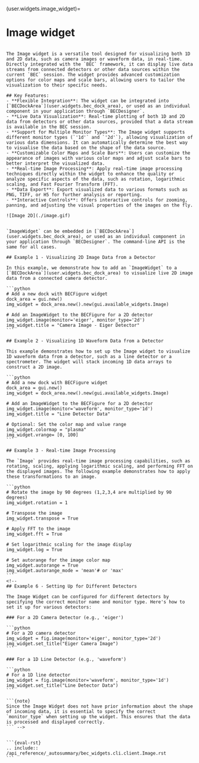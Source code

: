 (user.widgets.image_widget)=

# Image widget

````{tab} Overview

The Image widget is a versatile tool designed for visualizing both 1D and 2D data, such as camera images or waveform data, in real-time. Directly integrated with the `BEC` framework, it can display live data streams from connected detectors or other data sources within the current `BEC` session. The widget provides advanced customization options for color maps and scale bars, allowing users to tailor the visualization to their specific needs.

## Key Features:
- **Flexible Integration**: The widget can be integrated into [`BECDockArea`](user.widgets.bec_dock_area), or used as an individual component in your application through `BECDesigner`.
- **Live Data Visualization**: Real-time plotting of both 1D and 2D data from detectors or other data sources, provided that a data stream is available in the BEC session.
- **Support for Multiple Monitor Types**: The Image widget supports different monitor types (`'1d'` and `'2d'`), allowing visualization of various data dimensions. It can automatically determine the best way to visualise the data based on the shape of the data source.
- **Customizable Color Maps and Scale Bars**: Users can customize the appearance of images with various color maps and adjust scale bars to better interpret the visualized data.
- **Real-time Image Processing**: Apply real-time image processing techniques directly within the widget to enhance the quality or analyze specific aspects of the data, such as rotation, logarithmic scaling, and Fast Fourier Transform (FFT).
- **Data Export**: Export visualized data to various formats such as PNG, TIFF, or H5 for further analysis or reporting.
- **Interactive Controls**: Offers interactive controls for zooming, panning, and adjusting the visual properties of the images on the fly.

![Image 2D](./image.gif)
````

````{tab} Examples - CLI

`ImageWidget` can be embedded in [`BECDockArea`](user.widgets.bec_dock_area), or used as an individual component in your application through `BECDesigner`. The command-line API is the same for all cases.

## Example 1 - Visualizing 2D Image Data from a Detector

In this example, we demonstrate how to add an `ImageWidget` to a [`BECDockArea`](user.widgets.bec_dock_area) to visualize live 2D image data from a connected camera detector.

```python
# Add a new dock with BECFigure widget
dock_area = gui.new()
img_widget = dock_area.new().new(gui.available_widgets.Image)

# Add an ImageWidget to the BECFigure for a 2D detector
img_widget.image(monitor='eiger', monitor_type='2d')
img_widget.title = "Camera Image - Eiger Detector"
```

## Example 2 - Visualizing 1D Waveform Data from a Detector

This example demonstrates how to set up the Image widget to visualize 1D waveform data from a detector, such as a line detector or a spectrometer. The widget will stack incoming 1D data arrays to construct a 2D image.

```python
# Add a new dock with BECFigure widget
dock_area = gui.new()
img_widget = dock_area.new().new(gui.available_widgets.Image)

# Add an ImageWidget to the BECFigure for a 2D detector
img_widget.image(monitor='waveform', monitor_type='1d')
img_widget.title = "Line Detector Data"

# Optional: Set the color map and value range
img_widget.colormap = "plasma"
img_widget.vrange= [0, 100]
```

## Example 3 - Real-time Image Processing

The `Image` provides real-time image processing capabilities, such as rotating, scaling, applying logarithmic scaling, and performing FFT on the displayed images. The following example demonstrates how to apply these transformations to an image.

```python
# Rotate the image by 90 degrees (1,2,3,4 are multiplied by 90 degrees)
img_widget.rotation = 1

# Transpose the image
img_widget.transpose = True

# Apply FFT to the image
img_widget.fft = True

# Set logarithmic scaling for the image display
img_widget.log = True

# Set autorange for the image color map
img_widget.autorange = True
img_widget.autorange_mode = 'mean'# or 'max' 
```
<!-- 
## Example 6 - Setting Up for Different Detectors

The Image Widget can be configured for different detectors by specifying the correct monitor name and monitor type. Here's how to set it up for various detectors:

### For a 2D Camera Detector (e.g., 'eiger')

```python
# For a 2D camera detector
img_widget = fig.image(monitor='eiger', monitor_type='2d')
img_widget.set_title("Eiger Camera Image")
```

### For a 1D Line Detector (e.g., 'waveform')

```python
# For a 1D line detector
img_widget = fig.image(monitor='waveform', monitor_type='1d')
img_widget.set_title("Line Detector Data")
```

```{note}
Since the Image Widget does not have prior information about the shape of incoming data, it is essential to specify the correct `monitor_type` when setting up the widget. This ensures that the data is processed and displayed correctly.
``` -->


````

````{tab} API
```{eval-rst}  
.. include:: /api_reference/_autosummary/bec_widgets.cli.client.Image.rst
```
````
